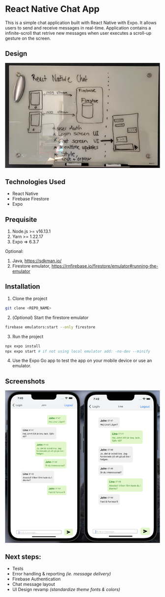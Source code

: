 # React Native Chat App

This is a simple chat application built with React Native with Expo. It allows users to send and receive messages in real-time.
Application contains a infinite-scroll that retrive new messages when user executes a scroll-up gesture on the screen.

## Design

![Screenshot of the Design](./screenshots/Screenshot2.png)

## Technologies Used

- React Native
- Firebase Firestore
- Expo

## Prequisite

1. Node.js >= v16.13.1
2. Yarn >= 1.22.17
3. Expo => 6.3.7

Optional:
1. Java, https://sdkman.io/
2. Firestore emulator, https://rnfirebase.io/firestore/emulator#running-the-emulator

## Installation

1. Clone the project

```bash
git clone <REPO_NAME>
```

2. (*Optional*) Start the firestore emulator

```bash
firebase emulators:start --only firestore
```

3. Run the project

```bash
npx expo install
npx expo start # if not using local emulator add: -no-dev --minify
```

4. Use the Expo Go app to test the app on your mobile device or use an emulator.

## Screenshots

![Screenshot of the Application](./screenshots/Screenshot1.png)

## Next steps:

- Tests
- Error handling & reporting *(ie. message delivery)*
- Firebase Authentication
- Chat message layout
- UI Design revamp *(standardize theme fonts & colors)*
